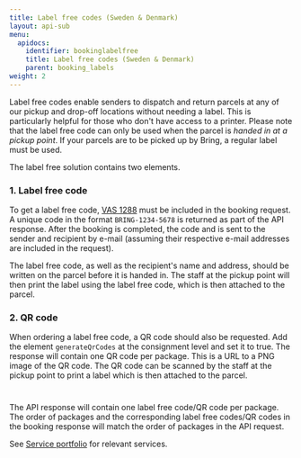 ```yaml
---
title: Label free codes (Sweden & Denmark)
layout: api-sub
menu:
  apidocs:
    identifier: bookinglabelfree
    title: Label free codes (Sweden & Denmark)
    parent: booking_labels
weight: 2
---
```


Label free codes enable senders to dispatch and return parcels at any of our pickup and drop-off locations without needing a label. 
This is particularly helpful for those who don't have access to a printer. Please note that the label free code can only be used 
when the parcel is _handed in at a pickup point_. If your parcels are to be picked up by Bring, a regular label must be used.


The label free solution contains two elements.

### 1. Label free code

To get a label free code, [VAS 1288](https://developer.bring.com/api/services/#label-free) must be included in the booking request. 
A unique code in the format `BRING-1234-5678` is returned as part of the API response. 
After the booking is completed, the code and is sent to the sender and recipient by e-mail (assuming their respective e-mail addresses are included in the request).

The label free code, as well as the recipient's name and address, should be written on the parcel before it is handed in. 
The staff at the pickup point will then print the label using the label free code, which is then attached to the parcel. 

### 2. QR code

When ordering a label free code, a QR code should also be requested. Add the element `generateQrCodes` at the consignment level and set it to true. 
The response will contain one QR code per package. This is a URL to a PNG image of the QR code.
The QR code can be scanned by the staff at the pickup point to print a label which is then attached to the parcel.


#
The API response will contain one label free code/QR code per package. 
The order of packages and the corresponding label free codes/QR codes in the booking response will match the order of packages in the API request.

See [Service portfolio](https://developer.bring.com/api/services/#label-free) for relevant services.
